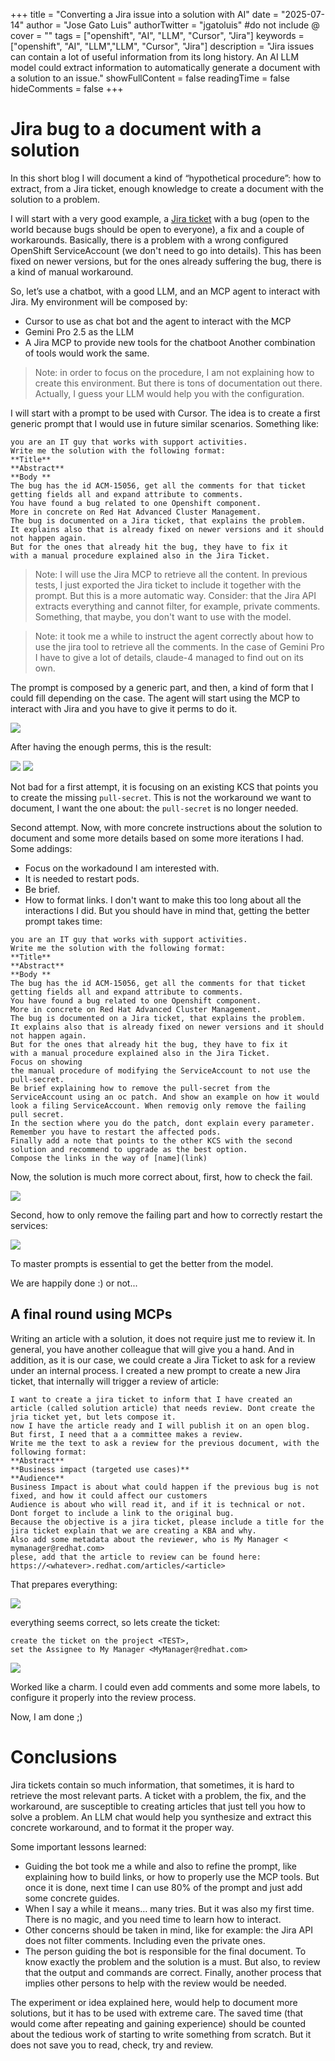 +++
title = "Converting a Jira issue into a solution with AI"
date = "2025-07-14"
author = "Jose Gato Luis"
authorTwitter = "jgatoluis" #do not include @
cover = ""
tags = ["openshift", "AI", "LLM", "Cursor", "Jira"]
keywords = ["openshift", "AI", "LLM","LLM", "Cursor", "Jira"]
description = "Jira issues can contain a lot of useful information from its long history. An AI LLM model could extract information to automatically generate a document with a solution to an issue."
showFullContent = false
readingTime = false
hideComments = false
+++

# Jira bug to a document with a solution

In this short blog I will document a kind of “hypothetical procedure”: how to extract, from a Jira ticket, enough knowledge to create a document with the solution to a problem.

I will start with a very good example, a [Jira ticket](https://issues.redhat.com/browse/ACM-15056) with a bug (open to the world because bugs should be open to everyone), a fix and a couple of workarounds. Basically, there is a problem with a wrong configured OpenShift ServiceAccount (we don't need to go into details). This has been fixed on newer versions, but for the ones already suffering the bug, there is a kind of manual workaround. 

So, let’s use a chatbot, with a good LLM, and an MCP agent to interact with Jira. My environment will be composed by:
 * Cursor to use as  chat bot and the agent to interact with the MCP
 * Gemini Pro 2.5 as the LLM
 * A Jira MCP to provide new tools for the chatboot
Another combination of tools would work the same.

> Note: in order to focus on the procedure, I am not explaining how to create this environment. But there is tons of documentation out there. Actually, I guess your LLM would help you with the configuration.

I will start with a prompt to be used with Cursor. The idea is to create a first generic prompt that I would use in future similar scenarios. Something like:

```prompt
you are an IT guy that works with support activities.
Write me the solution with the following format:
**Title**
**Abstract**
**Body **
The bug has the id ACM-15056, get all the comments for that ticket getting fields all and expand attribute to comments.
You have found a bug related to one Openshift component.
More in concrete on Red Hat Advanced Cluster Management.
The bug is documented on a Jira ticket, that explains the problem.
It explains also that is already fixed on newer versions and it should not happen again.
But for the ones that already hit the bug, they have to fix it
with a manual procedure explained also in the Jira Ticket.
```

> Note: I will use the Jira MCP to retrieve all the content. In previous tests, I just exported the Jira ticket to include it together with the prompt. But this is a more automatic way. Consider: that the Jira API extracts everything and cannot filter, for example, private comments. Something, that maybe, you don't want to use with the model.

> Note: it took me a while to instruct the agent correctly about how to use the jira tool to retrieve all the comments. In the case of Gemini Pro I have to give a lot of details, claude-4 managed to find out on its own.

The prompt is composed by a generic part, and then, a kind of form that I could fill depending on the case. The agent will start using the MCP to interact with Jira and you have to give it perms to do it.

![](assets/from_jira_to_solution_20250714124842738.png)

After having the enough perms, this is the result:

![](assets/from_jira_to_solution_20250714134133461.png)
![](assets/from_jira_to_solution_20250714134202370.png)

Not bad for a first attempt, it is focusing on an existing KCS that points you to create the missing `pull-secret`. This is not the workaround we want to document, I want the one about: the `pull-secret` is no longer needed.

Second attempt. Now, with more concrete instructions about the solution to document and some more details based on some more iterations I had. Some addings:
 * Focus on the workadound I am interested with.
 * It is needed to restart pods.
 * Be brief.
 * How to format links.
I don't want to make this too long about all the interactions I did. But you should have in mind that, getting the better prompt takes time:

```prompt
you are an IT guy that works with support activities.
Write me the solution with the following format:
**Title**
**Abstract**
**Body **
The bug has the id ACM-15056, get all the comments for that ticket getting fields all and expand attribute to comments.
You have found a bug related to one Openshift component.
More in concrete on Red Hat Advanced Cluster Management.
The bug is documented on a Jira ticket, that explains the problem.
It explains also that is already fixed on newer versions and it should not happen again.
But for the ones that already hit the bug, they have to fix it
with a manual procedure explained also in the Jira Ticket.
Focus on showing
the manual procedure of modifying the ServiceAccount to not use the pull-secret.
Be brief explaining how to remove the pull-secret from the ServiceAccount using an oc patch. And show an example on how it would look a filing ServiceAccount. When removig only remove the failing pull secret.
In the section where you do the patch, dont explain every parameter.
Remember you have to restart the affected pods.
Finally add a note that points to the other KCS with the second solution and recommend to upgrade as the best option.
Compose the links in the way of [name](link)
```

Now, the solution is much more correct about, first, how to check the fail. 

![](assets/from_jira_to_solution_20250714132429413.png)

Second, how to only remove the failing part and how to correctly restart the services:

![](assets/from_jira_to_solution_20250714132538258.png)

To master prompts is essential to get the better from the model.

We are happily done :) or not...

## A final round using MCPs

Writing an article with a solution, it does not require just me to review it. In general, you have another colleague that will give you a hand. And in addition, as it is our case, we could create a Jira Ticket to ask for a review under an internal process.
I created a new prompt to create a new Jira ticket, that internally will trigger a review of article:

```prompt
I want to create a jira ticket to inform that I have created an article (called solution article) that needs review. Dont create the jria ticket yet, but lets compose it.
now I have the article ready and I will publish it on an open blog. But first, I need that a a committee makes a review.
Write me the text to ask a review for the previous document, with the following format:
**Abstract**
**Business impact (targeted use cases)**
**Audience**
Business Impact is about what could happen if the previous bug is not fixed, and how it could affect our customers
Audience is about who will read it, and if it is technical or not. Dont forget to include a link to the original bug.
Because the objective is a jira ticket, please include a title for the jira ticket explain that we are creating a KBA and why.
Also add some metadata about the reviewer, who is My Manager < mymanager@redhat.com>
plese, add that the article to review can be found here: https://<whatever>.redhat.com/articles/<article>
```

That prepares everything:

![](assets/from_jira_to_solution_20250714125412789.png)

everything seems correct, so lets create the ticket:

```prompt
create the ticket on the project <TEST>,
set the Assignee to My Manager <MyManager@redhat.com>
```

![](assets/from_jira_to_solution_20250714125551768.png)	

Worked like a charm. I could even add comments and some more labels, to configure it properly into the review process.

Now, I am done ;)

# Conclusions

Jira tickets contain so much information, that sometimes, it is hard to retrieve the most relevant parts. A ticket with a problem, the fix, and the workaround, are susceptible to creating articles that just tell you how to solve a problem. An LLM chat would help you synthesize and extract this concrete workaround, and to format it the proper way.
 
Some important lessons learned:
 * Guiding the bot took me a while and also to refine the prompt, like explaining how to build links, or how to properly use the MCP tools. But once it is done, next time I can use 80% of the prompt and just add some concrete guides.
 * When I say a while it means… many tries. But it was also my first time. There is no magic, and you need time to learn how to interact. 
 * Other concerns should be taken in mind, like for example: the Jira API does not filter comments. Including even the private ones. 
 * The person guiding the bot is responsible for the final document. To know exactly the problem and the solution is a must. But also, to review that the output and commands are correct. Finally, another process that implies other persons to help with the review would be needed.

The experiment or idea explained here, would help to document more solutions, but it has to be used with extreme care. The saved time (that would come after repeating and gaining experience) should be counted about the tedious work of starting to write something from scratch. But it does not save you to read, check, try and review. 
